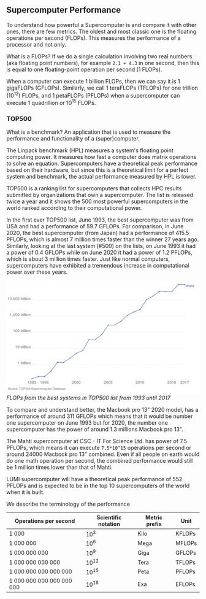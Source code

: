 ## Supercomputer Performance

To understand how powerful a Supercomputer is and compare it with other ones,
there are few metrics. The oldest and most classic one is the floating
operations per second (FLOPs). This measures the performance of a processor
and not only.

What is a FLOPs? If we do a single calculation involving two real numbers
(aka floating point numbers), for example `2.1 + 4.3` in one second, then this
is equal to one floating-point operation per second (1 FLOPs).

When a computer can execute 1 billion FLOPs, then we can say it is 1 gigaFLOPs
(GFLOPs). Similarly, we call 1 teraFLOPs (TFLOPs) for one trillion
(10<sup>12</sup>) FLOPs, and 1 petaFLOPs (PFLOPs) when a supercomputer can
execute 1 quadrillion or 10<sup>15</sup> FLOPs.

### TOP500

What is a benchmark? An application that is used to measure the performance
and functionality of a (super)computer.

The Linpack benchmark (HPL) measures a system's floating point computing
power. It measures how fast a computer does matrix operations to solve an
equation. Supercomputers have a theoretical peak performance based on their
hardware, but since this is a theoretical limit for a perfect system and
benchmark, the actual performance measured by HPL is lower.

TOP500 is a ranking list for supercomputers that collects HPC results
submitted by organizations that own a supercomputer. The list is released
twice a year and it shows the 500 most powerful supercomputers in the world
ranked according to their computational power.

In the first ever TOP500 list, June 1993, the best supercomputer was from USA
and had a performance of 59.7 GFLOPs. For comparison, in June 2020, the
best supercomputer (from Japan) had a performance of 415.5 PFLOPs, which is
almost 7 million times faster than the winner 27 years ago. Similarly, looking
at the last system (#500) on the lists, on June 1993 it had a power of 0.4
GFLOPs while on June 2020 it had a power of 1.2 PFLOPs, which is about 3
million times faster. Just like normal computers, supercomputers have
exhibited a tremendous increase in computational power over these years.


!["TOP500 FLOPs"](./images/flops.png)
*FLOPs from the best systems in TOP500 list from 1993 until 2017*


To compare and understand better, the Macbook pro 13" 2020 model, has a
performance of around 311 GFLOPs which means that it would be number one
supercomputer on June 1993 but for 2020, the number one supercomputer has the
power of around 1.3 millions Macbook pro 13".

The Mahti supercomputer at CSC - IT For Science Ltd. has power of 7.5 PFLOPs,
which means it can execute `7.5*10^15` operations per second or around 24000
Macbook pro 13" combined. Even if all people on earth would do one math
operation per second, the combined performance would still be 1 million times
lower than that of Mahti.

LUMI supercomputer will have a theoretical peak performance of 552 PFLOPs and
is expected to be in the top 10 supercomputers of the world when it is built.

We describe the terminology of the performance

| Operations per second     | Scientific notation | Metric prefix | Unit   |
|---------------------------|---------------------|---------------|--------|
| 1 000                     |     10<sup>3</sup>  |  Kilo         | KFLOPs |
| 1 000 000                 |     10<sup>6</sup>  |  Mega         | MFLOPs |
| 1 000 000 000             |     10<sup>9</sup>  |  Giga         | GFLOPs |
| 1 000 000 000 000         |     10<sup>12</sup> |  Tera         | TFLOPs |
| 1 000 000 000 000 000     |     10<sup>15</sup> |  Peta         | PFLOPs |
| 1 000 000 000 000 000 000 |     10<sup>18</sup> |  Exa          | EFLOPs |

